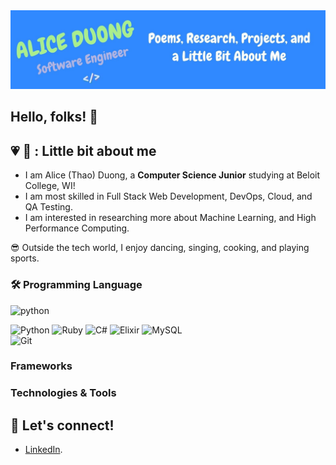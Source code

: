 <img width="1300" alt="test banner_1" src ="https://github.com/liceyoung/liceyoung/blob/main/AliceD_GithubBanner.jpg"/>


## Hello, folks! 👋

## 💗 🌟 : Little bit about me

- I am Alice (Thao) Duong, a **Computer Science Junior** studying at Beloit College, WI! 
- I am most skilled in Full Stack Web Development, DevOps, Cloud, and QA Testing.
- I am interested in researching more about  Machine Learning, and High Performance Computing.


😎 Outside the tech world, I enjoy dancing, singing, cooking, and playing sports.

### 🛠️ Programming Language
 
![python](https://img.shields.io/badge/Python-000000?style=for-the-badge&logo=python&logoColor=white)

![Python](https://img.shields.io/badge/python-3670A0?style=for-the-badge&logo=python&logoColor=ffdd54)
![Ruby](https://img.shields.io/badge/ruby-%23CC342D.svg?style=for-the-badge&logo=ruby&logoColor=white) 
![C#](https://img.shields.io/badge/c%23-%23239120.svg?style=for-the-badge&logo=csharp&logoColor=white)
![Elixir](https://img.shields.io/badge/elixir-%234B275F.svg?style=for-the-badge&logo=elixir&logoColor=white) 
![MySQL](https://img.shields.io/badge/mysql-4479A1.svg?style=for-the-badge&logo=mysql&logoColor=white)  
![Git](https://img.shields.io/badge/git-%23F05033.svg?style=for-the-badge&logo=git&logoColor=white)
### Frameworks

### Technologies & Tools




## 📲 Let's connect!
- [LinkedIn](https://www.linkedin.com/in/thao-thach-duong-4051181a1/).



<!---
liceyoung/liceyoung is a ✨ special ✨ repository because its `README.md` (this file) appears on your GitHub profile.
You can click the Preview link to take a look at your changes.
--->
